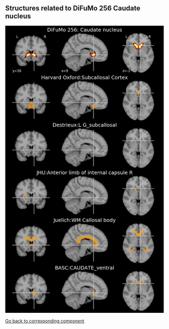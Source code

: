 


## Structures related to DiFuMo 256 Caudate nucleus

![37](37.jpg "Structures related to DiFuMo 256 Caudate nucleus")

[Go back to corresponding component](https://parietal-inria.github.io/DiFuMo/256/html/37.html)